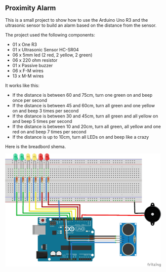 ## Proximity Alarm

This is a small project to show how to use the Arduino Uno R3 and the ultrasonic sensor to build an alarm based on the distance from the sensor.

The project used the following components:

- 01 x One R3
- 01 x Ultrasonic Sensor HC-SR04
- 06 x 5mm led (2 red, 2 yellow, 2 green)
- 06 x 220 ohm resistor
- 01 x Passive buzzer
- 06 x F-M wires
- 13 x M-M wires

It works like this:

- If the distance is between 60 and 75cm, turn one green on and beep once per second
- If the distance is between 45 and 60cm, turn all green and one yellow on and beep 3 times per second
- If the distance is between 30 and 45cm, turn all green and all yellow on and beep 5 times per second
- If the distance is between 10 and 20cm, turn all green, all yellow and one red on and beep 7 times per second
- If the distance is up to 10cm, turn all LEDs on and beep like a crazy

Here is the breadbord shema.

![breadboard schema](https://raw.githubusercontent.com/jjocenio/arduino/master/prox_sensor/prox_sensor_bb.jpg)

